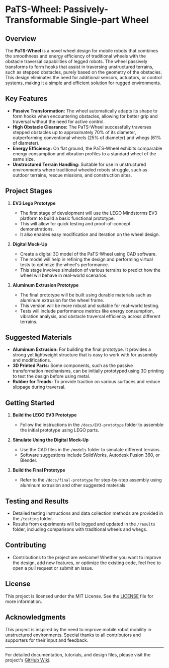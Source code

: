 # PaTS-Wheel: Passively-Transformable Single-part Wheel

## Overview
The **PaTS-Wheel** is a novel wheel design for mobile robots that combines the smoothness and energy efficiency of traditional wheels with the obstacle traversal capabilities of legged robots. The wheel passively transforms to form hooks that assist in traversing unstructured terrains, such as stepped obstacles, purely based on the geometry of the obstacles. This design eliminates the need for additional sensors, actuators, or control systems, making it a simple and efficient solution for rugged environments.

## Key Features
- **Passive Transformation:** The wheel automatically adapts its shape to form hooks when encountering obstacles, allowing for better grip and traversal without the need for active control.
- **High Obstacle Clearance:** The PaTS-Wheel successfully traverses stepped obstacles up to approximately 70% of its diameter, outperforming conventional wheels (25% of diameter) and whegs (61% of diameter).
- **Energy Efficiency:** On flat ground, the PaTS-Wheel exhibits comparable energy consumption and vibration profiles to a standard wheel of the same size.
- **Unstructured Terrain Handling:** Suitable for use in unstructured environments where traditional wheeled robots struggle, such as outdoor terrains, rescue missions, and construction sites.

## Project Stages
1. **EV3 Lego Prototype**  
   - The first stage of development will use the LEGO Mindstorms EV3 platform to build a basic functional prototype.
   - This will allow for quick testing and proof-of-concept demonstrations.
   - It also enables easy modification and iteration on the wheel design.

2. **Digital Mock-Up**  
   - Create a digital 3D model of the PaTS-Wheel using CAD software.
   - The model will help in refining the design and performing virtual tests to optimize the wheel's performance.
   - This stage involves simulation of various terrains to predict how the wheel will behave in real-world scenarios.

3. **Aluminum Extrusion Prototype**  
   - The final prototype will be built using durable materials such as aluminum extrusion for the wheel frame.
   - This version will be more robust and suitable for real-world testing.
   - Tests will include performance metrics like energy consumption, vibration analysis, and obstacle traversal efficiency across different terrains.

## Suggested Materials
- **Aluminum Extrusion:** For building the final prototype. It provides a strong yet lightweight structure that is easy to work with for assembly and modifications.
- **3D Printed Parts:** Some components, such as the passive transformation mechanisms, can be initially prototyped using 3D printing to test the design before using metal.
- **Rubber for Treads:** To provide traction on various surfaces and reduce slippage during traversal.

## Getting Started
1. **Build the LEGO EV3 Prototype**
   - Follow the instructions in the `/docs/EV3-prototype` folder to assemble the initial prototype using LEGO parts.

2. **Simulate Using the Digital Mock-Up**
   - Use the CAD files in the `/models` folder to simulate different terrains.
   - Software suggestions include SolidWorks, Autodesk Fusion 360, or Blender.

3. **Build the Final Prototype**
   - Refer to the `/docs/final-prototype` for step-by-step assembly using aluminum extrusion and other suggested materials.

## Testing and Results
- Detailed testing instructions and data collection methods are provided in the `/testing` folder.
- Results from experiments will be logged and updated in the `/results` folder, including comparisons with traditional wheels and whegs.

## Contributing
- Contributions to the project are welcome! Whether you want to improve the design, add new features, or optimize the existing code, feel free to open a pull request or submit an issue.

## License
This project is licensed under the MIT License. See the [LICENSE](LICENSE) file for more information.

## Acknowledgments
This project is inspired by the need to improve mobile robot mobility in unstructured environments. Special thanks to all contributors and supporters for their input and feedback.

---

For detailed documentation, tutorials, and design files, please visit the project's [GitHub Wiki](https://github.com/your-username/PaTS-Wheel/wiki).
